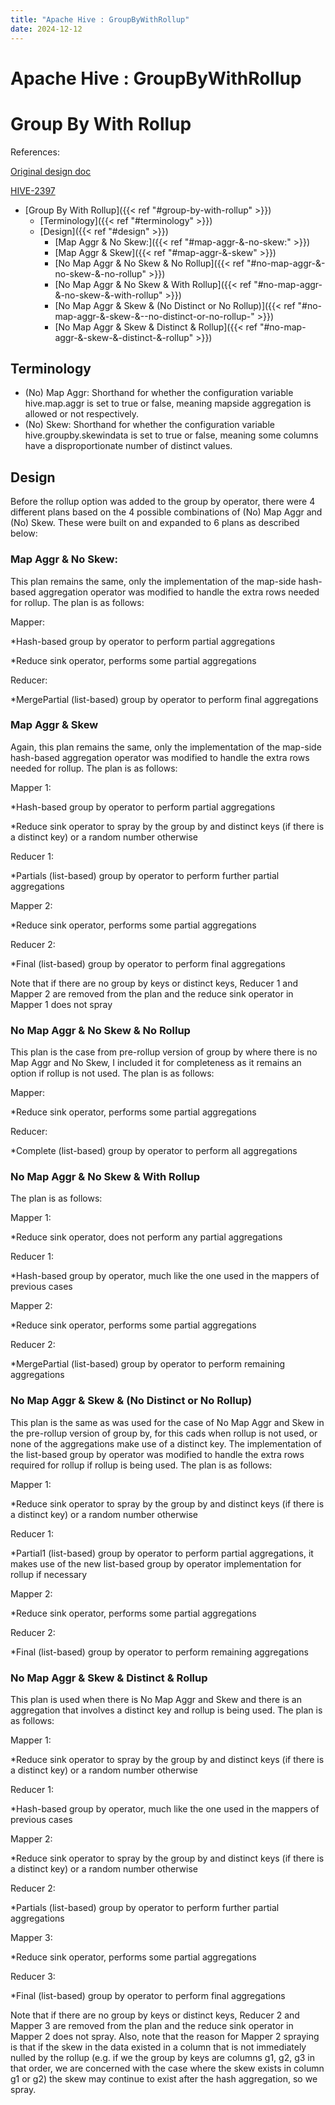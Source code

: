 ```yaml
---
title: "Apache Hive : GroupByWithRollup"
date: 2024-12-12
---
```










# Apache Hive : GroupByWithRollup






# Group By With Rollup


References:   

[Original design doc](https://issues.apache.org/jira/secure/attachment/12437909/dp_design.txt)   

[HIVE-2397](https://issues.apache.org/jira/browse/HIVE-2397) 



* [Group By With Rollup]({{< ref "#group-by-with-rollup" >}})
	+ [Terminology]({{< ref "#terminology" >}})
	+ [Design]({{< ref "#design" >}})
		- [Map Aggr & No Skew:]({{< ref "#map-aggr-&-no-skew:" >}})
		- [Map Aggr & Skew]({{< ref "#map-aggr-&-skew" >}})
		- [No Map Aggr & No Skew & No Rollup]({{< ref "#no-map-aggr-&-no-skew-&-no-rollup" >}})
		- [No Map Aggr & No Skew & With Rollup]({{< ref "#no-map-aggr-&-no-skew-&-with-rollup" >}})
		- [No Map Aggr & Skew & (No Distinct or No Rollup)]({{< ref "#no-map-aggr-&-skew-&--no-distinct-or-no-rollup-" >}})
		- [No Map Aggr & Skew & Distinct & Rollup]({{< ref "#no-map-aggr-&-skew-&-distinct-&-rollup" >}})



## Terminology


* (No) Map Aggr: Shorthand for whether the configuration variable hive.map.aggr is set to true or false, meaning mapside aggregation is allowed or not respectively.
* (No) Skew: Shorthand for whether the configuration variable hive.groupby.skewindata is set to true or false, meaning some columns have a disproportionate number of distinct values.


## Design


Before the rollup option was added to the group by operator, there were 4 different plans based on the 4 possible combinations of (No) Map Aggr and (No) Skew. These were built on and expanded to 6 plans as described below:


### Map Aggr & No Skew:


This plan remains the same, only the implementation of the map-side hash-based aggregation operator was modified to handle the extra rows needed for rollup. The plan is as follows:


Mapper:  

*Hash-based group by operator to perform partial aggregations  

*Reduce sink operator, performs some partial aggregations


Reducer:  

*MergePartial (list-based) group by operator to perform final aggregations


### Map Aggr & Skew


Again, this plan remains the same, only the implementation of the map-side hash-based aggregation operator was modified to handle the extra rows needed for rollup. The plan is as follows:


Mapper 1:  

*Hash-based group by operator to perform partial aggregations  

*Reduce sink operator to spray by the group by and distinct keys (if there is a distinct key) or a random number otherwise


Reducer 1:  

*Partials (list-based) group by operator to perform further partial aggregations


Mapper 2:  

*Reduce sink operator, performs some partial aggregations


Reducer 2:  

*Final (list-based) group by operator to perform final aggregations


Note that if there are no group by keys or distinct keys, Reducer 1 and Mapper 2 are removed from the plan and the reduce sink operator in Mapper 1 does not spray


### No Map Aggr & No Skew & No Rollup


This plan is the case from pre-rollup version of group by where there is no Map Aggr and No Skew, I included it for completeness as it remains an option if rollup is not used. The plan is as follows:


Mapper:  

*Reduce sink operator, performs some partial aggregations


Reducer:  

*Complete (list-based) group by operator to perform all aggregations


### No Map Aggr & No Skew & With Rollup


The plan is as follows:


Mapper 1:  

*Reduce sink operator, does not perform any partial aggregations


Reducer 1:  

*Hash-based group by operator, much like the one used in the mappers of previous cases 


Mapper 2:  

*Reduce sink operator, performs some partial aggregations


Reducer 2:  

*MergePartial (list-based) group by operator to perform remaining aggregations


### No Map Aggr & Skew & (No Distinct or No Rollup)


This plan is the same as was used for the case of No Map Aggr and Skew in the pre-rollup version of group by, for this cads when rollup is not used, or none of the aggregations make use of a distinct key. The implementation of the list-based group by operator was modified to handle the extra rows required for rollup if rollup is being used. The plan is as follows:


Mapper 1:  

*Reduce sink operator to spray by the group by and distinct keys (if there is a distinct key) or a random number otherwise


Reducer 1:  

*Partial1 (list-based) group by operator to perform partial aggregations, it makes use of the new list-based group by operator implementation for rollup if necessary


Mapper 2:  

*Reduce sink operator, performs some partial aggregations


Reducer 2:  

*Final (list-based) group by operator to perform remaining aggregations


### No Map Aggr & Skew & Distinct & Rollup


This plan is used when there is No Map Aggr and Skew and there is an aggregation that involves a distinct key and rollup is being used. The plan is as follows:


Mapper 1:  

*Reduce sink operator to spray by the group by and distinct keys (if there is a distinct key) or a random number otherwise


Reducer 1:  

*Hash-based group by operator, much like the one used in the mappers of previous cases 


Mapper 2:  

*Reduce sink operator to spray by the group by and distinct keys (if there is a distinct key) or a random number otherwise


Reducer 2:  

*Partials (list-based) group by operator to perform further partial aggregations


Mapper 3:  

*Reduce sink operator, performs some partial aggregations


Reducer 3:  

*Final (list-based) group by operator to perform final aggregations


Note that if there are no group by keys or distinct keys, Reducer 2 and Mapper 3 are removed from the plan and the reduce sink operator in Mapper 2 does not spray. Also, note that the reason for Mapper 2 spraying is that if the skew in the data existed in a column that is not immediately nulled by the rollup (e.g. if we the group by keys are columns g1, g2, g3 in that order, we are concerned with the case where the skew exists in column g1 or g2) the skew may continue to exist after the hash aggregation, so we spray.



 

 

